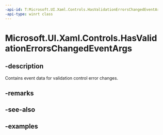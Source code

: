 ```yaml
---
-api-id: T:Microsoft.UI.Xaml.Controls.HasValidationErrorsChangedEventArgs
-api-type: winrt class
---
```


# Microsoft.UI.Xaml.Controls.HasValidationErrorsChangedEventArgs

<!--
public sealed class HasValidationErrorsChangedEventArgs
-->

## -description

Contains event data for validation control error changes.

## -remarks

## -see-also

## -examples
